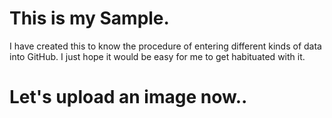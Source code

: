 # This is my Sample.
I have created this to know the procedure of entering different kinds of data into GitHub.
I just hope it would be easy for me to get habituated with it.
# Let's upload an image now..
